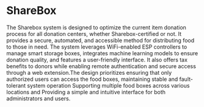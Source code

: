 # ShareBox
The Sharebox system is designed to optimize the current item donation process for all donation 
centers, whether Sharebox-certified or not. It provides a secure, automated, and accessible 
method for distributing food to those in need. The system leverages WiFi-enabled ESP 
controllers to manage smart storage boxes, integrates machine learning models to ensure 
donation quality, and features a user-friendly interface. It also offers tax benefits to donors while 
enabling remote authentication and secure access through a web extension.The design prioritizes 
ensuring that only authorized users can access the food boxes, maintaining stable and 
fault-tolerant system operation Supporting multiple food boxes across various locations and 
Providing a simple and intuitive interface for both administrators and users. 
